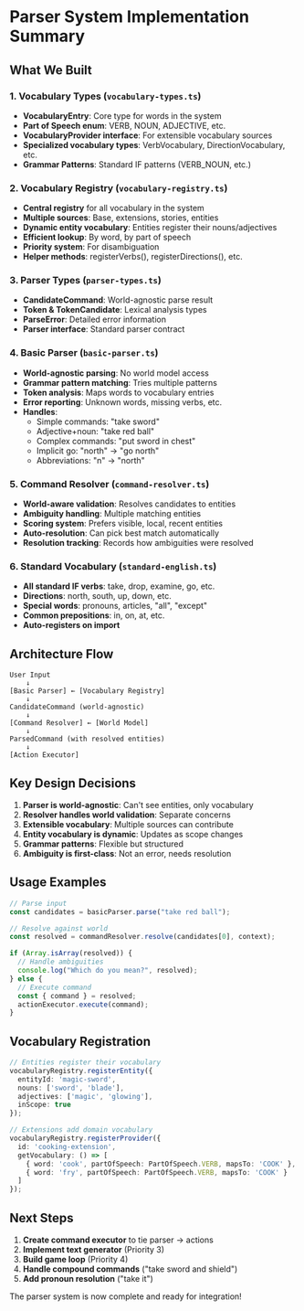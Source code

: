 # Parser System Implementation Summary

## What We Built

### 1. Vocabulary Types (`vocabulary-types.ts`)
- **VocabularyEntry**: Core type for words in the system
- **Part of Speech enum**: VERB, NOUN, ADJECTIVE, etc.
- **VocabularyProvider interface**: For extensible vocabulary sources
- **Specialized vocabulary types**: VerbVocabulary, DirectionVocabulary, etc.
- **Grammar Patterns**: Standard IF patterns (VERB_NOUN, etc.)

### 2. Vocabulary Registry (`vocabulary-registry.ts`)
- **Central registry** for all vocabulary in the system
- **Multiple sources**: Base, extensions, stories, entities
- **Dynamic entity vocabulary**: Entities register their nouns/adjectives
- **Efficient lookup**: By word, by part of speech
- **Priority system**: For disambiguation
- **Helper methods**: registerVerbs(), registerDirections(), etc.

### 3. Parser Types (`parser-types.ts`)
- **CandidateCommand**: World-agnostic parse result
- **Token & TokenCandidate**: Lexical analysis types
- **ParseError**: Detailed error information
- **Parser interface**: Standard parser contract

### 4. Basic Parser (`basic-parser.ts`)
- **World-agnostic parsing**: No world model access
- **Grammar pattern matching**: Tries multiple patterns
- **Token analysis**: Maps words to vocabulary entries
- **Error reporting**: Unknown words, missing verbs, etc.
- **Handles**:
  - Simple commands: "take sword"
  - Adjective+noun: "take red ball"
  - Complex commands: "put sword in chest"
  - Implicit go: "north" → "go north"
  - Abbreviations: "n" → "north"

### 5. Command Resolver (`command-resolver.ts`)
- **World-aware validation**: Resolves candidates to entities
- **Ambiguity handling**: Multiple matching entities
- **Scoring system**: Prefers visible, local, recent entities
- **Auto-resolution**: Can pick best match automatically
- **Resolution tracking**: Records how ambiguities were resolved

### 6. Standard Vocabulary (`standard-english.ts`)
- **All standard IF verbs**: take, drop, examine, go, etc.
- **Directions**: north, south, up, down, etc.
- **Special words**: pronouns, articles, "all", "except"
- **Common prepositions**: in, on, at, etc.
- **Auto-registers on import**

## Architecture Flow

```
User Input
    ↓
[Basic Parser] ← [Vocabulary Registry]
    ↓
CandidateCommand (world-agnostic)
    ↓
[Command Resolver] ← [World Model]
    ↓
ParsedCommand (with resolved entities)
    ↓
[Action Executor]
```

## Key Design Decisions

1. **Parser is world-agnostic**: Can't see entities, only vocabulary
2. **Resolver handles world validation**: Separate concerns
3. **Extensible vocabulary**: Multiple sources can contribute
4. **Entity vocabulary is dynamic**: Updates as scope changes
5. **Grammar patterns**: Flexible but structured
6. **Ambiguity is first-class**: Not an error, needs resolution

## Usage Examples

```typescript
// Parse input
const candidates = basicParser.parse("take red ball");

// Resolve against world
const resolved = commandResolver.resolve(candidates[0], context);

if (Array.isArray(resolved)) {
  // Handle ambiguities
  console.log("Which do you mean?", resolved);
} else {
  // Execute command
  const { command } = resolved;
  actionExecutor.execute(command);
}
```

## Vocabulary Registration

```typescript
// Entities register their vocabulary
vocabularyRegistry.registerEntity({
  entityId: 'magic-sword',
  nouns: ['sword', 'blade'],
  adjectives: ['magic', 'glowing'],
  inScope: true
});

// Extensions add domain vocabulary
vocabularyRegistry.registerProvider({
  id: 'cooking-extension',
  getVocabulary: () => [
    { word: 'cook', partOfSpeech: PartOfSpeech.VERB, mapsTo: 'COOK' },
    { word: 'fry', partOfSpeech: PartOfSpeech.VERB, mapsTo: 'COOK' }
  ]
});
```

## Next Steps

1. **Create command executor** to tie parser → actions
2. **Implement text generator** (Priority 3)
3. **Build game loop** (Priority 4)
4. **Handle compound commands** ("take sword and shield")
5. **Add pronoun resolution** ("take it")

The parser system is now complete and ready for integration!
